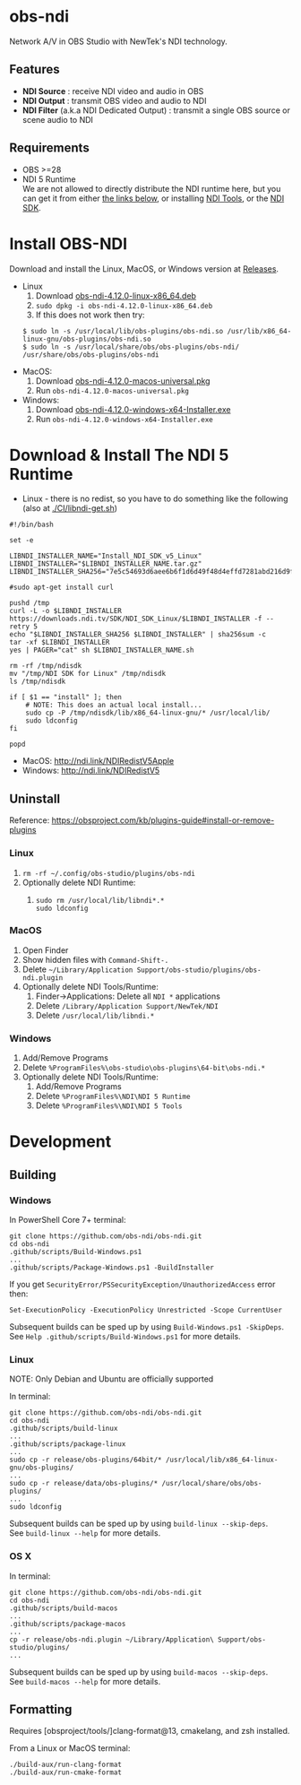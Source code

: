 obs-ndi
==============

Network A/V in OBS Studio with NewTek's NDI technology.

<!--
[![Build Status](https://dev.azure.com/Palakis/obs-ndi/_apis/build/status/Palakis.obs-ndi?branchName=master)](https://dev.azure.com/Palakis/obs-ndi/_build/latest?definitionId=1&branchName=master)
[![Twitter](https://img.shields.io/twitter/url/https/twitter.com/fold_left.svg?style=social&label=Follow%20%40LePalakis)](https://twitter.com/LePalakis)
[![Financial Contributors on Open Collective](https://opencollective.com/obs-websocket/all/badge.svg?label=financial+contributors)](https://opencollective.com/obs-websocket)
-->

## Features
- **NDI Source** : receive NDI video and audio in OBS
- **NDI Output** : transmit OBS video and audio to NDI
- **NDI Filter** (a.k.a NDI Dedicated Output) : transmit a single OBS source or scene audio to NDI

## Requirements
* OBS >=28
* NDI 5 Runtime  
  We are not allowed to directly distribute the NDI runtime here, but you can get it from either
  [the links below](#Download_&_Install_The_NDI_5_Runtime), or installing
  [NDI Tools](https://ndi.video/tools/), or the [NDI SDK](https://ndi.video/download-ndi-sdk/).

# Install OBS-NDI

Download and install the Linux, MacOS, or Windows version at [Releases](https://github.com/obs-ndi/obs-ndi/releases).

* Linux
    1. Download [obs-ndi-4.12.0-linux-x86_64.deb](https://github.com/obs-ndi/obs-ndi/releases/download/4.12.0/obs-ndi-4.12.0-linux-x86_64.deb)
    2. `sudo dpkg -i obs-ndi-4.12.0-linux-x86_64.deb`
    3. If this does not work then try:
    ```
    $ sudo ln -s /usr/local/lib/obs-plugins/obs-ndi.so /usr/lib/x86_64-linux-gnu/obs-plugins/obs-ndi.so
    $ sudo ln -s /usr/local/share/obs/obs-plugins/obs-ndi/ /usr/share/obs/obs-plugins/obs-ndi
    ```
* MacOS:
    1. Download [obs-ndi-4.12.0-macos-universal.pkg](https://github.com/obs-ndi/obs-ndi/releases/download/4.12.0/obs-ndi-4.12.0-macos-universal.pkg)
    2. Run `obs-ndi-4.12.0-macos-universal.pkg`
* Windows:
    1. Download [obs-ndi-4.12.0-windows-x64-Installer.exe](https://github.com/obs-ndi/obs-ndi/releases/download/4.12.0/obs-ndi-4.12.0-windows-x64-Installer.exe)
    2. Run `obs-ndi-4.12.0-windows-x64-Installer.exe`

# Download & Install The NDI 5 Runtime
* Linux - there is no redist, so you have to do something like the following (also at [./CI/libndi-get.sh](./CI/libndi-get.sh))
```
#!/bin/bash

set -e

LIBNDI_INSTALLER_NAME="Install_NDI_SDK_v5_Linux"
LIBNDI_INSTALLER="$LIBNDI_INSTALLER_NAME.tar.gz"
LIBNDI_INSTALLER_SHA256="7e5c54693d6aee6b6f1d6d49f48d4effd7281abd216d9ff601be2d55af12f7f5"

#sudo apt-get install curl

pushd /tmp
curl -L -o $LIBNDI_INSTALLER https://downloads.ndi.tv/SDK/NDI_SDK_Linux/$LIBNDI_INSTALLER -f --retry 5
echo "$LIBNDI_INSTALLER_SHA256 $LIBNDI_INSTALLER" | sha256sum -c
tar -xf $LIBNDI_INSTALLER
yes | PAGER="cat" sh $LIBNDI_INSTALLER_NAME.sh

rm -rf /tmp/ndisdk
mv "/tmp/NDI SDK for Linux" /tmp/ndisdk
ls /tmp/ndisdk

if [ $1 == "install" ]; then
    # NOTE: This does an actual local install...
    sudo cp -P /tmp/ndisdk/lib/x86_64-linux-gnu/* /usr/local/lib/
    sudo ldconfig
fi

popd
```
* MacOS: http://ndi.link/NDIRedistV5Apple
* Windows: http://ndi.link/NDIRedistV5
<!--
* MacOS: [libNDI_5.5.3_for_Mac.pkg](https://github.com/obs-ndi/obs-ndi/raw/d462e9f83f0e06837a83331b1f71053b2132e751/runtime/libNDI_5.5.3_for_Mac.pkg)
* Windows: [NDI 5.5.3 Runtime.exe](https://github.com/obs-ndi/obs-ndi/raw/d462e9f83f0e06837a83331b1f71053b2132e751/runtime/NDI%205.5.3%20Runtime.exe)
-->

        
## Uninstall

Reference: https://obsproject.com/kb/plugins-guide#install-or-remove-plugins

### Linux

1. `rm -rf ~/.config/obs-studio/plugins/obs-ndi`
2. Optionally delete NDI Runtime:
    1. ```
       sudo rm /usr/local/lib/libndi*.*
       sudo ldconfig
       ```

### MacOS

1. Open Finder
2. Show hidden files with `Command-Shift-.`
3. Delete `~/Library/Application Support/obs-studio/plugins/obs-ndi.plugin`
4. Optionally delete NDI Tools/Runtime:
    1. Finder->Applications: Delete all `NDI *` applications
    2. Delete `/Library/Application Support/NewTek/NDI`
    2. Delete `/usr/local/lib/libndi.*`

### Windows

1. Add/Remove Programs
2. Delete `%ProgramFiles%\obs-studio\obs-plugins\64-bit\obs-ndi.*`
3. Optionally delete NDI Tools/Runtime:
    1. Add/Remove Programs
    2. Delete `%ProgramFiles%\NDI\NDI 5 Runtime`
    3. Delete `%ProgramFiles%\NDI\NDI 5 Tools`

# Development

## Building

### Windows
In PowerShell Core 7+ terminal:
```
git clone https://github.com/obs-ndi/obs-ndi.git
cd obs-ndi
.github/scripts/Build-Windows.ps1
...
.github/scripts/Package-Windows.ps1 -BuildInstaller
```

If you get `SecurityError/PSSecurityException/UnauthorizedAccess` error then:
```
Set-ExecutionPolicy -ExecutionPolicy Unrestricted -Scope CurrentUser
```

Subsequent builds can be sped up by using `Build-Windows.ps1 -SkipDeps`.  
See `Help .github/scripts/Build-Windows.ps1` for more details.

### Linux
NOTE: Only Debian and Ubuntu are officially supported

In terminal:
```
git clone https://github.com/obs-ndi/obs-ndi.git
cd obs-ndi
.github/scripts/build-linux
...
.github/scripts/package-linux
...
sudo cp -r release/obs-plugins/64bit/* /usr/local/lib/x86_64-linux-gnu/obs-plugins/
...
sudo cp -r release/data/obs-plugins/* /usr/local/share/obs/obs-plugins/
...
sudo ldconfig
```
Subsequent builds can be sped up by using `build-linux --skip-deps`.  
See `build-linux --help` for more details.

### OS X
In terminal:
```
git clone https://github.com/obs-ndi/obs-ndi.git
cd obs-ndi
.github/scripts/build-macos
...
.github/scripts/package-macos
...
cp -r release/obs-ndi.plugin ~/Library/Application\ Support/obs-studio/plugins/
...
```

Subsequent builds can be sped up by using `build-macos --skip-deps`.  
See `build-macos --help` for more details.

## Formatting
Requires [obsproject/tools/]clang-format@13, cmakelang, and zsh installed.

From a Linux or MacOS terminal:
```
./build-aux/run-clang-format
./build-aux/run-cmake-format
```

<!--
# TODOs
- [ ] Generate readme from config file and set version number for install links.
  Similar to how https://github.com/cloudposse/build-harness does theirs.
- [ ] Get build badges working again.
- [ ] Expand usage of .github folder:
  Is supported content actually officially exhaustively documented anywhere?
  https://docs.github.com/en/communities/setting-up-your-project-for-healthy-contributions
  https://docs.github.com/en/communities/setting-up-your-project-for-healthy-contributions/creating-a-default-community-health-file
  https://stackoverflow.com/a/61301254
  ...
- [ ] Set up CODEOWNERS
    https://docs.github.com/en/repositories/managing-your-repositorys-settings-and-features/customizing-your-repository/about-code-owners
-->
